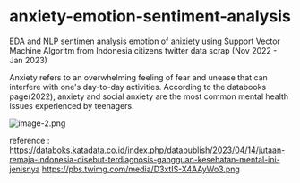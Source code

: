 # anxiety-emotion-sentiment-analysis
EDA and NLP sentimen analysis emotion of anixiety using Support Vector Machine Algoritm from Indonesia citizens twitter data scrap (Nov 2022 - Jan 2023)

Anxiety refers to an overwhelming feeling of fear and unease that can interfere with one's day-to-day activities. According to the databooks page(2022), anxiety and social anxiety are the most common mental health issues experienced by teenagers.

![image-2.png](https://pbs.twimg.com/media/D3xtIS-X4AAyWo3.png)


reference :
https://databoks.katadata.co.id/index.php/datapublish/2023/04/14/jutaan-remaja-indonesia-disebut-terdiagnosis-gangguan-kesehatan-mental-ini-jenisnya
https://pbs.twimg.com/media/D3xtIS-X4AAyWo3.png
